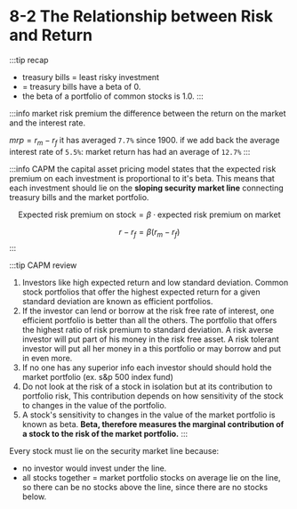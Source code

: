 # 8-2 The Relationship between Risk and Return

:::tip recap
+ treasury bills = least risky investment
+ = treasury bills have a beta of 0.
+ the beta of a portfolio of common stocks is 1.0.
:::

:::info market risk premium
the difference between the return on the market
and the interest rate.

$mrp = r_m - r_f$
it has averaged `7.7%` since 1900.
if we add back the average interest rate of `5.5%`:
market return has had an average of `12.7%`
:::

:::info CAPM
the capital asset pricing model states that
the expected risk premium on each investment is proportional to it's beta. This means that each investment should lie on the **sloping security market line** connecting treasury bills and the market portfolio.

$$\text{Expected risk premium on stock} = \beta \cdot \text{expected risk premium on market}$$

$$r - r_f = \beta (r_m - r_f)$$
:::

<charts-capm id="1" />

:::tip CAPM review
1. Investors like high expected return
and low standard deviation. Common stock portfolios
that offer the highest expected return for a given standard deviation are known as efficient portfolios.
2. If the investor can lend or borrow at the risk free rate of interest, one efficient portfolio is better than all the others. The portfolio that offers the highest ratio of risk premium to standard deviation. A risk averse investor will put part of his money in the risk free asset. A risk tolerant investor will put all her money in a this portfolio or may borrow and put in even more.
3. If no one has any superior info each investor should should hold the market portfolio (ex. s&p 500 index fund)
4. Do not look at the risk of a stock in isolation but at its contribution to portfolio risk, This contribution depends on how sensitivity of the stock to changes in the value of the portfolio.
5. A stock's sensitivity to changes in the value of the market portfolio is known as beta. **Beta, therefore measures the marginal contribution of a stock to the risk of the market portfolio.**
:::

Every stock must lie on the security market line because:
+ no investor would invest under the line.
+ all stocks together = market portfolio stocks on average lie on the line, so there can be no stocks above the line, since there are no stocks below.
